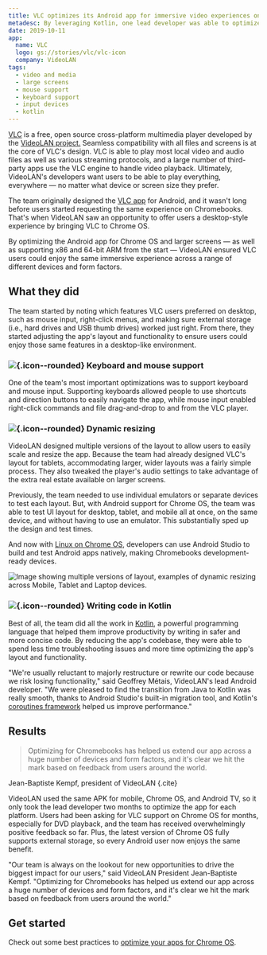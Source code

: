 ```yaml
---
title: VLC optimizes its Android app for immersive video experiences on larger screens
metadesc: By leveraging Kotlin, one lead developer was able to optimize their Android app for Chrome OS and Android TV in only two months, delighting their users.
date: 2019-10-11
app:
  name: VLC
  logo: gs://stories/vlc/vlc-icon
  company: VideoLAN
tags:
  - video and media
  - large screens
  - mouse support
  - keyboard support
  - input devices
  - kotlin
---
```


[VLC](https://www.videolan.org/vlc/index.html) is a free, open source cross-platform multimedia player developed by the [VideoLAN project.](https://www.videolan.org/) Seamless compatibility with all files and screens is at the core of VLC's design. VLC is able to play most local video and audio files as well as various streaming protocols, and a large number of third-party apps use the VLC engine to handle video playback. Ultimately, VideoLAN's developers want users to be able to play everything, everywhere — no matter what device or screen size they prefer.

The team originally designed the [VLC app](https://play.google.com/store/apps/details?id=org.videolan.vlc) for Android, and it wasn't long before users started requesting the same experience on Chromebooks. That's when VideoLAN saw an opportunity to offer users a desktop-style experience by bringing VLC to Chrome OS.

By optimizing the Android app for Chrome OS and larger screens — as well as supporting x86 and 64-bit ARM from the start — VideoLAN ensured VLC users could enjoy the same immersive experience across a range of different devices and form factors.

## What they did

The team started by noting which features VLC users preferred on desktop, such as mouse input, right-click menus, and making sure external storage (i.e., hard drives and USB thumb drives) worked just right. From there, they started adjusting the app's layout and functionality to ensure users could enjoy those same features in a desktop-like environment.

### ![](/images/icons/keyboard.png){.icon--rounded} Keyboard and mouse support

One of the team's most important optimizations was to support keyboard and mouse input. Supporting keyboards allowed people to use shortcuts and direction buttons to easily navigate the app, while mouse input enabled right-click commands and file drag-and-drop to and from the VLC player.

### ![](/images/icons/aspect_ratio.png){.icon--rounded} Dynamic resizing

VideoLAN designed multiple versions of the layout to allow users to easily scale and resize the app. Because the team had already designed VLC's layout for tablets, accommodating larger, wider layouts was a fairly simple process. They also tweaked the player's audio settings to take advantage of the extra real estate available on larger screens.

Previously, the team needed to use individual emulators or separate devices to test each layout. But, with Android support for Chrome OS, the team was able to test UI layout for desktop, tablet, and mobile all at once, on the same device, and without having to use an emulator. This substantially sped up the design and test times.

And now with [Linux on Chrome OS](/{{locale.code}}/linux), developers can use Android Studio to build and test Android apps natively, making Chromebooks development-ready devices.

![Image showing multiple versions of layout, examples of dynamic resizing across Mobile, Tablet and Laptop devices.](gs://stories/vlc/vlc-1)

### ![](/images/icons/code.png){.icon--rounded} Writing code in Kotlin

Best of all, the team did all the work in [Kotlin](https://developer.android.com/kotlin), a powerful programming language that helped them improve productivity by writing in safer and more concise code. By reducing the app's codebase, they were able to spend less time troubleshooting issues and more time optimizing the app's layout and functionality.

"We're usually reluctant to majorly restructure or rewrite our code because we risk losing functionality," said Geoffrey Métais, VideoLAN's lead Android developer. "We were pleased to find the transition from Java to Kotlin was really smooth, thanks to Android Studio's built-in migration tool, and Kotlin's [coroutines framework](https://developer.android.com/kotlin/coroutines) helped us improve performance."

## Results

> Optimizing for Chromebooks has helped us extend our app across a huge number of devices and form factors, and it's clear we hit the mark based on feedback from users around the world.

Jean-Baptiste Kempf, president of VideoLAN {.cite}

VideoLAN used the same APK for mobile, Chrome OS, and Android TV, so it only took the lead developer two months to optimize the app for each platform. Users had been asking for VLC support on Chrome OS for months, especially for DVD playback, and the team has received overwhelmingly positive feedback so far. Plus, the latest version of Chrome OS fully supports external storage, so every Android user now enjoys the same benefit.

"Our team is always on the lookout for new opportunities to drive the biggest impact for our users," said VideoLAN President Jean-Baptiste Kempf. "Optimizing for Chromebooks has helped us extend our app across a huge number of devices and form factors, and it's clear we hit the mark based on feedback from users around the world."

## Get started

Check out some best practices to [optimize your apps for Chrome OS](/{{locale.code}}/android/optimizing).
